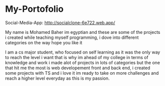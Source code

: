 # My-Portofolio

Social-Media-App: http://socialclone-6e722.web.app/

My name is Mohamed Baher im egyptian and these are some of the projects i created while teaching myself programming, i dove into different categories on the way hope you like it

I am a cs major student, who focused on self learning as it was the only way to reach the level i want
that is why im ahead of my college in terms of knowledge and work i made alot of projects in lots of categories
but the one that hit me the most is web developement front and back end, i created some projects with TS and i love it
im ready to take on more challenges and reach a higher level everyday as this is my passion.
